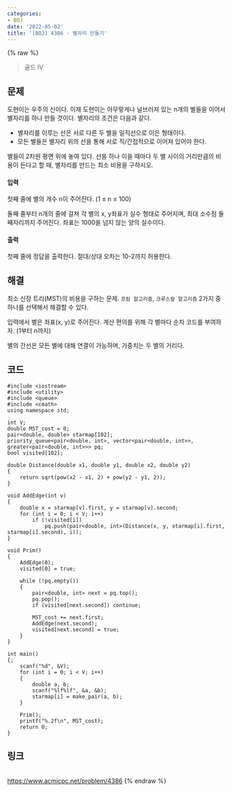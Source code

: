 ```yaml
---
categories:
- BOJ
date: '2022-05-02'
title: '[BOJ] 4386 - 별자리 만들기'
---
```


{% raw %}
> 골드 IV<br>

## 문제
도현이는 우주의 신이다. 이제 도현이는 아무렇게나 널브러져 있는 n개의 별들을 이어서 별자리를 하나 만들 것이다. 별자리의 조건은 다음과 같다.

-   별자리를 이루는 선은 서로 다른 두 별을 일직선으로 이은 형태이다.
-   모든 별들은 별자리 위의 선을 통해 서로 직/간접적으로 이어져 있어야 한다.

별들이 2차원 평면 위에 놓여 있다. 선을 하나 이을 때마다 두 별 사이의 거리만큼의 비용이 든다고 할 때, 별자리를 만드는 최소 비용을 구하시오.

#### 입력
첫째 줄에 별의 개수 n이 주어진다. (1 ≤ n ≤ 100)

둘째 줄부터 n개의 줄에 걸쳐 각 별의 x, y좌표가 실수 형태로 주어지며, 최대 소수점 둘째자리까지 주어진다. 좌표는 1000을 넘지 않는 양의 실수이다.

#### 출력
첫째 줄에 정답을 출력한다. 절대/상대 오차는 10-2까지 허용한다.

## 해결
최소 신장 트리(MST)의 비용을 구하는 문제. `프림 알고리즘`, `크루스칼 알고리즘` 2가지 중 하나를 선택해서 해결할 수 있다.

입력에서 별은 좌표(x, y)로 주어진다. 계산 편의를 위해 각 별마다 순차 코드를 부여하자. (1부터 n까지)

별의 간선은 모든 별에 대해 연결이 가능하며, 가중치는 두 별의 거리다.

## 코드
```
#include <iostream>
#include <utility>
#include <queue>
#include <cmath>
using namespace std;

int V;
double MST_cost = 0;
pair<double, double> starmap[102];
priority_queue<pair<double, int>, vector<pair<double, int>>, greater<pair<double, int>>> pq;
bool visited[102];

double Distance(double x1, double y1, double x2, double y2)
{
	return sqrt(pow(x2 - x1, 2) + pow(y2 - y1, 2));
}

void AddEdge(int v)
{
	double x = starmap[v].first, y = starmap[v].second;
	for (int i = 0; i < V; i++)
		if (!visited[i])
			pq.push(pair<double, int>(Distance(x, y, starmap[i].first, starmap[i].second), i));
}

void Prim()
{
	AddEdge(0);
	visited[0] = true;

	while (!pq.empty())
	{
		pair<double, int> next = pq.top();
		pq.pop();
		if (visited[next.second]) continue;

		MST_cost += next.first;
		AddEdge(next.second);
		visited[next.second] = true;
	}
}

int main()
{;
	scanf("%d", &V);
	for (int i = 0; i < V; i++)
	{
		double a, b;
		scanf("%lf%lf", &a, &b);
		starmap[i] = make_pair(a, b);
	}
	
	Prim();
	printf("%.2f\n", MST_cost);
	return 0;
}
```

## 링크
<br>https://www.acmicpc.net/problem/4386
{% endraw %}